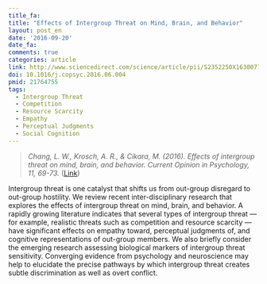 ```yaml
---
title_fa:
title: "Effects of Intergroup Threat on Mind, Brain, and Behavior"
layout: post_en
date: '2016-09-20'
date_fa:
comments: true
categories: article
link: http://www.sciencedirect.com/science/article/pii/S2352250X1630077X
doi: 10.1016/j.copsyc.2016.06.004
pmid: 21764755
tags:
  - Intergroup Threat
  - Competition
  - Resource Scarcity
  - Empathy
  - Perceptual Judgments
  - Social Cognition
---
```


> *Chang, L. W., Krosch, A. R., & Cikara, M. (2016). Effects of intergroup threat on mind, brain, and behavior. Current Opinion in Psychology, 11, 69-73.* ([Link](http://www.sciencedirect.com/science/article/pii/S2352250X1630077X))


Intergroup threat is one catalyst that shifts us from out-group disregard to out-group hostility. We review recent inter-disciplinary research that explores the effects of intergroup threat on mind, brain, and behavior. A rapidly growing literature indicates that several types of intergroup threat — for example, realistic threats such as competition and resource scarcity — have significant effects on empathy toward, perceptual judgments of, and cognitive representations of out-group members. We also briefly consider the emerging research assessing biological markers of intergroup threat sensitivity. Converging evidence from psychology and neuroscience may help to elucidate the precise pathways by which intergroup threat creates subtle discrimination as well as overt conflict.
